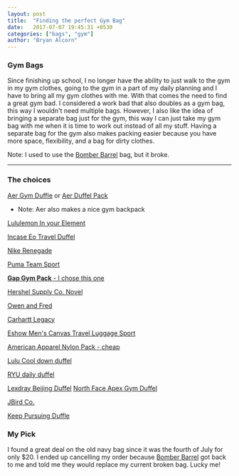```yaml
---
layout: post
title:  "Finding the perfect Gym Bag"
date:   2017-07-07 19:45:31 +0530
categories: ["bags", "gym"]
author: "Bryan Alcorn"
---
```


### Gym Bags

Since finishing up school, I no longer have the ability to just walk to the gym in my gym clothes, going to the gym in a part of my daily planning and I have to bring all my gym clothes with me. With that comes the need to find a great gym bad. I considered a work bad that also doubles as a gym bag, this way I wouldn't need multiple bags. However, I also like the idea of bringing a separate bag just for the gym, this way I can just take my gym bag with me when it is time to work out instead of all my stuff. Having a separate bag for the gym also makes packing easier because you have more space, flexibility, and a bag for dirty clothes.

Note: I used to use the [Bomber Barrel](http://www.bomberco.com/shop-paracord-survival-gear/bomber-barrel-duffle-bag-set) bag, but it broke.

---



### The choices

[Aer Gym Duffle](https://www.aersf.com/gym-duffel-00009/) or [Aer Duffel Pack](https://www.aersf.com/duffel-pack-00001)
   * Note: Aer also makes a nice gym backpack

[Lululemon In your Element](https://shop.lululemon.com/p/men-bags/In-Your-Element-Duffel/_/prod1960110?oref=https%3A%2F%2Fwww.google.com%2F&rd=true)

[Incase Eo Travel Duffel](https://www.amazon.com/INCASE-Incase-Eo-Travel-Duffel/dp/B00M5A743Y)

[Nike Renegade](http://store.nike.com/us/en_us/pd/hurley-renegade-printed-duffel-bag/pid-11504227/pgid-11505755?mid=38660&cp=usns_aff_nike_080113_je6NUbpObpQ&site=je6NUbpObpQ-9bTGLYlGVnEVhjUU8GlR9A)

[Puma Team Sport](https://www.amazon.com/gp/product/B005LCE58A/ref=as_li_tl?ie=UTF8&camp=1789&creative=390957&creativeASIN=B005LCEDZ0&linkCode=as2&tag=thehaicarpro-beard-20&linkId=VTVRWN4ZY4JURKR7&th=1)

[**Gap Gym Pack** - I chose this one](http://www.gap.com/browse/product.do?vid=1&pid=639547002)

[Hershel Supply Co. Novel](https://www.amazon.com/gp/product/B0077CLCWO/ref=as_li_tl?ie=UTF8&tag=rups-bestgymbags-20&camp=1789&creative=9325&linkCode=as2&creativeASIN=B0077CLCWO&linkId=1796570a15dc311e9aeda708beef59fa&ascsubtag=6d53b54c-17e8-4561-b057-119f40dfa17a)

[Owen and Fred](https://www.amazon.com/gp/product/B01F8A5W0Y/ref=as_li_tl?ie=UTF8&tag=rups-bestgymbags-20&camp=1789&creative=9325&linkCode=as2&creativeASIN=B01F8A5W0Y&linkId=c2fc84061fd19d3cb07ed9589c9634f6&ascsubtag=ed71f872-1e03-4601-906b-1b44a8518249)

[Carhartt Legacy](https://www.amazon.com/gp/product/B00ES8KVT0/ref=as_li_tl?ie=UTF8&tag=rups-bestgymbags-20&camp=1789&creative=9325&linkCode=as2&creativeASIN=B00ES8KVT0&linkId=b012515687c4fbb4bf04e333f79c40e7&ascsubtag=37225e74-e7ad-42b1-8be2-577b3f918ce4)

[Eshow Men's Canvas Travel Luggage Sport](https://www.amazon.com/gp/product/B0196A7W82/ref=as_li_tl?ie=UTF8&tag=rups-bestgymbags-20&camp=1789&creative=9325&linkCode=as2&creativeASIN=B0196A7W82&linkId=01ea7659a05ac18d7b8ad4bf3d75e84b&ascsubtag=c0538e72-32b8-4057-9af0-c214fc06b1db)

[American Apparel Nylon Pack - cheap](http://store.americanapparel.net/en/nylon-pack-cloth-gym-bag_b540;jsessionid=5BBDA15771E21AF822BB499BAB3668C7.aap-prd-dal-app-03-p-app1?c=Gold)

[Lulu Cool down duffel](https://shop.lululemon.com/p/men-bags/Cool-Down-Duffel/_/prod1360105?oref=https%3A%2F%2Fwww.google.com%2F&rd=true)

[RYU daily duffel](https://shop.ryu.com/products/daily-duffel-1-3#black)

[Lexdray Beijing Duffel](https://www.amazon.com/Lexdray-Beijing-Duffel-Black/dp/B00SQZ2V9Y/ref=sr_1_7?ie=UTF8&qid=1423533149&sr=8-7&keywords=lexdray)
[North Face Apex Gym Duffel](https://www.amazon.com/North-Face-Apex-Gym-Duffel/dp/B019YAWR2K?th=1)

[JBird Co.](http://jbirdpdx.com/carry-goods/copy-of-jim-duffle-navy)

[Keep Pursuing Duffle](http://www.keeppursuing.com/shopmen/d6ojb2c67oo7iza4rqo1o4rd6w4c77)





### My Pick

I found a great deal on the old navy bag since it was the fourth of July for only $20. I ended up cancelling my order because [Bomber Barrel](http://www.bomberco.com/shop-paracord-survival-gear/bomber-barrel-duffle-bag-set) got back to me and told me they would replace my current broken bag. Lucky me!
